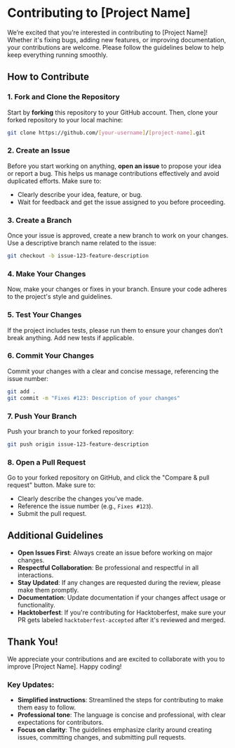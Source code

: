 

# Contributing to [Project Name]

We’re excited that you’re interested in contributing to [Project Name]! Whether it's fixing bugs, adding new features, or improving documentation, your contributions are welcome. Please follow the guidelines below to help keep everything running smoothly.

## How to Contribute

### 1. Fork and Clone the Repository
Start by **forking** this repository to your GitHub account. Then, clone your forked repository to your local machine:

```bash
git clone https://github.com/[your-username]/[project-name].git
```

### 2. Create an Issue
Before you start working on anything, **open an issue** to propose your idea or report a bug. This helps us manage contributions effectively and avoid duplicated efforts. Make sure to:

- Clearly describe your idea, feature, or bug.
- Wait for feedback and get the issue assigned to you before proceeding.

### 3. Create a Branch
Once your issue is approved, create a new branch to work on your changes. Use a descriptive branch name related to the issue:

```bash
git checkout -b issue-123-feature-description
```

### 4. Make Your Changes
Now, make your changes or fixes in your branch. Ensure your code adheres to the project's style and guidelines.

### 5. Test Your Changes
If the project includes tests, please run them to ensure your changes don’t break anything. Add new tests if applicable.

### 6. Commit Your Changes
Commit your changes with a clear and concise message, referencing the issue number:

```bash
git add .
git commit -m "Fixes #123: Description of your changes"
```

### 7. Push Your Branch
Push your branch to your forked repository:

```bash
git push origin issue-123-feature-description
```

### 8. Open a Pull Request
Go to your forked repository on GitHub, and click the "Compare & pull request" button. Make sure to:

- Clearly describe the changes you’ve made.
- Reference the issue number (e.g., `Fixes #123`).
- Submit the pull request.

## Additional Guidelines

- **Open Issues First**: Always create an issue before working on major changes.
- **Respectful Collaboration**: Be professional and respectful in all interactions.
- **Stay Updated**: If any changes are requested during the review, please make them promptly.
- **Documentation**: Update documentation if your changes affect usage or functionality.
- **Hacktoberfest**: If you're contributing for Hacktoberfest, make sure your PR gets labeled `hacktoberfest-accepted` after it's reviewed and merged.

## Thank You!

We appreciate your contributions and are excited to collaborate with you to improve [Project Name]. Happy coding!


### Key Updates:
- **Simplified instructions**: Streamlined the steps for contributing to make them easy to follow.
- **Professional tone**: The language is concise and professional, with clear expectations for contributors.
- **Focus on clarity**: The guidelines emphasize clarity around creating issues, committing changes, and submitting pull requests.